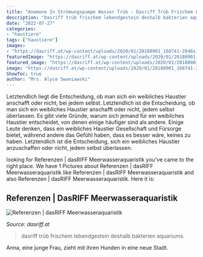 ```yaml
---
title: "Anemone In Strömungspumpe Wasser Trüb : Dasriff Trüb Frischem Lebendgestein Deshalb Bakterien Aquariums"
description: "Dasriff trüb frischem lebendgestein deshalb bakterien aquariums"
date: "2022-07-27"
categories:
- "haustiere"
tags: ["haustiere"]
images:
- "https://dasriff.at/wp-content/uploads/2020/01/20180901_160741-2048x1536.jpg"
featuredImage: "https://dasriff.at/wp-content/uploads/2020/01/20180901_160741-2048x1536.jpg"
featured_image: "https://dasriff.at/wp-content/uploads/2020/01/20180901_160741-2048x1536.jpg"
image: "https://dasriff.at/wp-content/uploads/2020/01/20180901_160741-2048x1536.jpg"
ShowToc: true
author: "Mrs. Alyce Swaniawski"
---
```



Letztendlich liegt die Entscheidung, ob man sich ein weibliches Haustier anschafft oder nicht, bei jedem selbst.
Letztendlich ist die Entscheidung, ob man sich ein weibliches Haustier anschafft oder nicht, jedem selbst überlassen. Es gibt viele Gründe, warum sich jemand für ein weibliches Haustier entscheidet, von denen einige häufiger sind als andere. Einige Leute denken, dass ein weibliches Haustier Gesellschaft und Fürsorge bietet, während andere das Gefühl haben, dass es besser wäre, keines zu haben. Letztendlich ist die Entscheidung, sich ein weibliches Haustier anzuschaffen oder nicht, jedem selbst überlassen.

	

		
looking for Referenzen | dasRIFF Meerwasseraquaristik you've came to the right place. We have 1 Pictures about Referenzen | dasRIFF Meerwasseraquaristik like Referenzen | dasRIFF Meerwasseraquaristik and also Referenzen | dasRIFF Meerwasseraquaristik. Here it is:
		
    
## Referenzen | DasRIFF Meerwasseraquaristik

<img loading=lazy src="https://dasriff.at/wp-content/uploads/2020/01/20180901_160741-2048x1536.jpg" onerror="this.onerror=null;this.src='https://tse4.mm.bing.net/th?id=OIP.RvL5IQo6xWTDljP0zqW4CwHaFj&amp;pid=15.1';" alt="Referenzen | dasRIFF Meerwasseraquaristik">

_Source: dasriff.at_

>dasriff trüb frischem lebendgestein deshalb bakterien aquariums. 

	

Anna, eine junge Frau, zieht mit ihren Hunden in eine neue Stadt.

